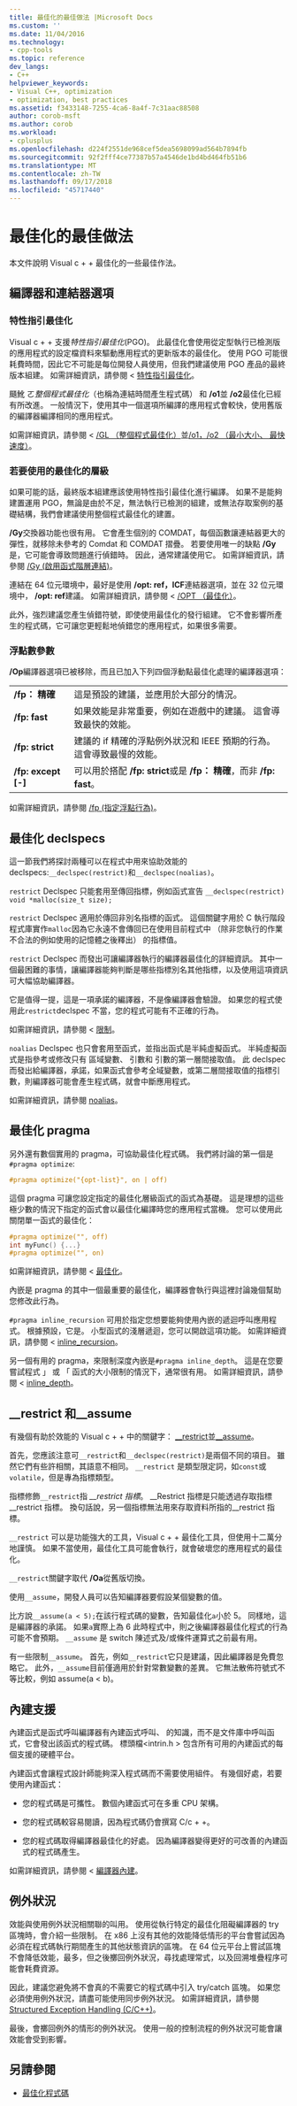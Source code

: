 ```yaml
---
title: 最佳化的最佳做法 |Microsoft Docs
ms.custom: ''
ms.date: 11/04/2016
ms.technology:
- cpp-tools
ms.topic: reference
dev_langs:
- C++
helpviewer_keywords:
- Visual C++, optimization
- optimization, best practices
ms.assetid: f3433148-7255-4ca6-8a4f-7c31aac88508
author: corob-msft
ms.author: corob
ms.workload:
- cplusplus
ms.openlocfilehash: d224f2551de968cef5dea5698099ad564b7894fb
ms.sourcegitcommit: 92f2fff4ce77387b57a4546de1bd4bd464fb51b6
ms.translationtype: MT
ms.contentlocale: zh-TW
ms.lasthandoff: 09/17/2018
ms.locfileid: "45717440"
---
```

# <a name="optimization-best-practices"></a>最佳化的最佳做法

本文件說明 Visual c + + 最佳化的一些最佳作法。

## <a name="compiler-and-linker-options"></a>編譯器和連結器選項

### <a name="profile-guided-optimization"></a>特性指引最佳化

Visual c + + 支援*特性指引最佳化*(PGO)。 此最佳化會使用從定型執行已檢測版的應用程式的設定檔資料來驅動應用程式的更新版本的最佳化。 使用 PGO 可能很耗費時間，因此它不可能是每位開發人員使用，但我們建議使用 PGO 產品的最終版本組建。 如需詳細資訊，請參閱 <<c0> [ 特性指引最佳化](../../build/reference/profile-guided-optimizations.md)。

颾魤 ㄛ*整個程式最佳化*（也稱為連結時間產生程式碼） 和 **/o1**並 **/o2**最佳化已經有所改進。 一般情況下，使用其中一個選項所編譯的應用程式會較快，使用舊版的編譯器編譯相同的應用程式。

如需詳細資訊，請參閱 < [/GL （整個程式最佳化）](../../build/reference/gl-whole-program-optimization.md)並[/o1，/o2 （最小大小、 最快速度）](../../build/reference/o1-o2-minimize-size-maximize-speed.md)。

### <a name="which-level-of-optimization-to-use"></a>若要使用的最佳化的層級

如果可能的話，最終版本組建應該使用特性指引最佳化進行編譯。 如果不是能夠建置運用 PGO，無論是由於不足，無法執行已檢測的組建，或無法存取案例的基礎結構，我們會建議使用整個程式最佳化的建置。

**/Gy**交換器功能也很有用。 它會產生個別的 COMDAT，每個函數讓連結器更大的彈性，就移除未參考的 Comdat 和 COMDAT 摺疊。 若要使用唯一的缺點 **/Gy**是，它可能會導致問題進行偵錯時。 因此，通常建議使用它。 如需詳細資訊，請參閱 [/Gy (啟用函式階層連結)](../../build/reference/gy-enable-function-level-linking.md)。

連結在 64 位元環境中，最好是使用 **/opt: ref，ICF**連結器選項，並在 32 位元環境中， **/opt: ref**建議。 如需詳細資訊，請參閱 < [/OPT （最佳化）](../../build/reference/opt-optimizations.md)。

此外，強烈建議您產生偵錯符號，即使使用最佳化的發行組建。 它不會影響所產生的程式碼，它可讓您更輕鬆地偵錯您的應用程式，如果很多需要。

### <a name="floating-point-switches"></a>浮點數參數

**/Op**編譯器選項已被移除，而且已加入下列四個浮動點最佳化處理的編譯器選項：

|||
|-|-|
|**/fp： 精確**|這是預設的建議，並應用於大部分的情況。|
|**/fp: fast**|如果效能是非常重要，例如在遊戲中的建議。 這會導致最快的效能。|
|**/fp: strict**|建議的 if 精確的浮點例外狀況和 IEEE 預期的行為。 這會導致最慢的效能。|
|**/fp: except [-]**|可以用於搭配 **/fp: strict**或是 **/fp： 精確**，而非 **/fp: fast**。|

如需詳細資訊，請參閱 [/fp (指定浮點行為)](../../build/reference/fp-specify-floating-point-behavior.md)。

## <a name="optimization-declspecs"></a>最佳化 declspecs

這一節我們將探討兩種可以在程式中用來協助效能的 declspecs:`__declspec(restrict)`和`__declspec(noalias)`。

`restrict` Declspec 只能套用至傳回指標，例如函式宣告 `__declspec(restrict) void *malloc(size_t size);`

`restrict` Declspec 適用於傳回非別名指標的函式。 這個關鍵字用於 C 執行階段程式庫實作`malloc`因為它永遠不會傳回已在使用目前程式中 （除非您執行的作業不合法的例如使用的記憶體之後釋出） 的指標值。

`restrict` Declspec 而發出可讓編譯器執行的編譯器最佳化的詳細資訊。 其中一個最困難的事情，讓編譯器能夠判斷是哪些指標別名其他指標，以及使用這項資訊可大幅協助編譯器。

它是值得一提，這是一項承諾的編譯器，不是像編譯器會驗證。 如果您的程式使用此`restrict`declspec 不當，您的程式可能有不正確的行為。

如需詳細資訊，請參閱 <<c0> [ 限制](../../cpp/restrict.md)。

`noalias` Declspec 也只會套用至函式，並指出函式是半純虛擬函式。 半純虛擬函式是指參考或修改只有 區域變數、 引數和 引數的第一層間接取值。 此 declspec 而發出給編譯器，承諾，如果函式會參考全域變數，或第二層間接取值的指標引數，則編譯器可能會產生程式碼，就會中斷應用程式。

如需詳細資訊，請參閱 [noalias](../../cpp/noalias.md)。

## <a name="optimization-pragmas"></a>最佳化 pragma

另外還有數個實用的 pragma，可協助最佳化程式碼。 我們將討論的第一個是`#pragma optimize`:

```cpp
#pragma optimize("{opt-list}", on | off)
```

這個 pragma 可讓您設定指定的最佳化層級函式的函式為基礎。 這是理想的這些極少數的情況下指定的函式會以最佳化編譯時您的應用程式當機。 您可以使用此關閉單一函式的最佳化：

```cpp
#pragma optimize("", off)
int myFunc() {...}
#pragma optimize("", on)
```

如需詳細資訊，請參閱 <<c0> [ 最佳化](../../preprocessor/optimize.md)。

內嵌是 pragma 的其中一個最重要的最佳化，編譯器會執行與這裡討論幾個幫助您修改此行為。

`#pragma inline_recursion` 可用於指定您想要能夠使用內嵌的遞迴呼叫應用程式。 根據預設，它是。 小型函式的淺層遞迴，您可以開啟這項功能。 如需詳細資訊，請參閱 < [inline_recursion](../../preprocessor/inline-recursion.md)。

另一個有用的 pragma，來限制深度內嵌是`#pragma inline_depth`。 這是在您要嘗試程式 」 或 「 函式的大小限制的情況下，通常很有用。 如需詳細資訊，請參閱 < [inline_depth](../../preprocessor/inline-depth.md)。

## <a name="restrict-and-assume"></a>__restrict 和\__assume

有幾個有助於效能的 Visual c + + 中的關鍵字： [__restrict](../../cpp/extension-restrict.md)並[__assume](../../intrinsics/assume.md)。

首先，您應該注意可`__restrict`和`__declspec(restrict)`是兩個不同的項目。 雖然它們有些許相關，其語意不相同。 `__restrict` 是類型限定詞，如`const`或`volatile`，但是專為指標類型。

指標修飾`__restrict`指 *__restrict 指標*。 __Restrict 指標是只能透過存取指標\__restrict 指標。 換句話說，另一個指標無法用來存取資料所指的\__restrict 指標。

`__restrict` 可以是功能強大的工具，Visual c + + 最佳化工具，但使用十二萬分地謹慎。 如果不當使用，最佳化工具可能會執行，就會破壞您的應用程式的最佳化。

`__restrict`關鍵字取代 **/Oa**從舊版切換。

使用`__assume`，開發人員可以告知編譯器要假設某個變數的值。

比方說`__assume(a < 5);`在該行程式碼的變數，告知最佳化`a`小於 5。 同樣地，這是編譯器的承諾。 如果`a`實際上為 6 此時程式中，則之後編譯器最佳化程式的行為可能不會預期。 `__assume` 是 switch 陳述式及/或條件運算式之前最有用。

有一些限制`__assume`。 首先，例如`__restrict`它只是建議，因此編譯器是免費忽略它。 此外，`__assume`目前僅適用於針對常數變數的差異。 它無法散佈符號式不等比較，例如 assume(a < b)。

## <a name="intrinsic-support"></a>內建支援

內建函式是函式呼叫編譯器有內建函式呼叫、 的知識，而不是文件庫中呼叫函式，它會發出該函式的程式碼。 標頭檔\<intrin.h > 包含所有可用的內建函式的每個支援的硬體平台。

內建函式會讓程式設計師能夠深入程式碼而不需要使用組件。 有幾個好處，若要使用內建函式：

- 您的程式碼是可攜性。 數個內建函式可在多重 CPU 架構。

- 您的程式碼較容易閱讀，因為程式碼仍會撰寫 C/c + +。

- 您的程式碼取得編譯器最佳化的好處。 因為編譯器變得更好的可改善的內建函式的程式碼產生。

如需詳細資訊，請參閱 <<c0> [ 編譯器內建](../../intrinsics/compiler-intrinsics.md)。

## <a name="exceptions"></a>例外狀況

效能與使用例外狀況相關聯的叫用。 使用從執行特定的最佳化阻礙編譯器的 try 區塊時，會介紹一些限制。 在 x86 上沒有其他的效能降低情形的平台會嘗試因為必須在程式碼執行期間產生的其他狀態資訊的區塊。 在 64 位元平台上嘗試區塊不會降低效能，最多，但之後擲回例外狀況，尋找處理常式，以及回溯堆疊程序可能會耗費資源。

因此，建議您避免將不會真的不需要它的程式碼中引入 try/catch 區塊。 如果您必須使用例外狀況，請盡可能使用同步例外狀況。 如需詳細資訊，請參閱 [Structured Exception Handling (C/C++)](../../cpp/structured-exception-handling-c-cpp.md)。

最後，會擲回例外的情形的例外狀況。 使用一般的控制流程的例外狀況可能會讓效能會受到影響。

## <a name="see-also"></a>另請參閱

- [最佳化程式碼](../../build/reference/optimizing-your-code.md)
